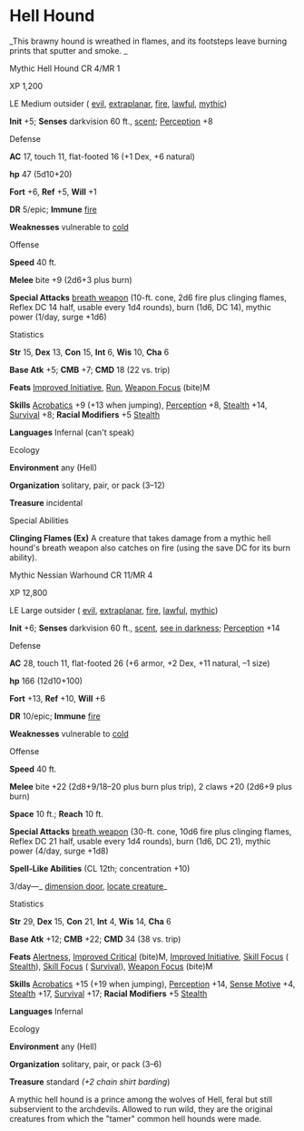 # Hell Hound

_This brawny hound is wreathed in flames, and its footsteps leave burning prints that sputter and smoke. _

Mythic Hell Hound CR 4/MR 1

XP 1,200

LE Medium outsider ( [evil](monsters/creatureTypes#_evil-subtype), [extraplanar](monsters/creatureTypes#_extraplanar-subtype), [fire](monsters/creatureTypes#_fire-subtype), [lawful](monsters/creatureTypes#_lawful-subtype), [mythic](mythicAdventures/mythicMonsters#_mythic-subtype))

**Init** +5; **Senses** darkvision 60 ft., [scent](monsters/universalMonsterRules#_scent); [Perception](skills/perception#_perception) +8

Defense

**AC** 17, touch 11, flat-footed 16 (+1 Dex, +6 natural)

**hp** 47 (5d10+20)

**Fort** +6, **Ref** +5, **Will** +1

**DR** 5/epic; **Immune** [fire](monsters/creatureTypes#_fire-subtype)

**Weaknesses** vulnerable to [cold](monsters/creatureTypes#_cold-subtype)

Offense

**Speed** 40 ft.

**Melee** bite +9 (2d6+3 plus burn)

**Special Attacks** [breath weapon](monsters/universalMonsterRules#_breath-weapon) (10-ft. cone, 2d6 fire plus clinging flames, Reflex DC 14 half, usable every 1d4 rounds), burn (1d6, DC 14), mythic power (1/day, surge +1d6)

Statistics

**Str** 15, **Dex** 13, **Con** 15, **Int** 6, **Wis** 10, **Cha** 6

**Base Atk** +5; **CMB** +7; **CMD** 18 (22 vs. trip)

**Feats** [Improved Initiative](feats#_improved-initiative), [Run](feats#_run), [Weapon Focus](feats#_weapon-focus) (bite)M

**Skills** [Acrobatics](skills/acrobatics#_acrobatics) +9 (+13 when jumping), [Perception](skills/perception#_perception) +8, [Stealth](skills/stealth#_stealth) +14, [Survival](skills/survival#_survival) +8; **Racial Modifiers** +5 [Stealth](skills/stealth#_stealth)

**Languages** Infernal (can't speak)

Ecology

**Environment** any (Hell)

**Organization** solitary, pair, or pack (3–12)

**Treasure** incidental

Special Abilities

**Clinging Flames (Ex)** A creature that takes damage from a mythic hell hound's breath weapon also catches on fire (using the save DC for its burn ability).

Mythic Nessian Warhound CR 11/MR 4

XP 12,800

LE Large outsider ( [evil](monsters/creatureTypes#_evil-subtype), [extraplanar](monsters/creatureTypes#_extraplanar-subtype), [fire](monsters/creatureTypes#_fire-subtype), [lawful](monsters/creatureTypes#_lawful-subtype), [mythic](mythicAdventures/mythicMonsters#_mythic-subtype))

**Init** +6; **Senses** darkvision 60 ft., [scent](monsters/universalMonsterRules#_scent), [see in darkness](monsters/universalMonsterRules#_see-in-darkness); [Perception](skills/perception#_perception) +14

Defense

**AC** 28, touch 11, flat-footed 26 (+6 armor, +2 Dex, +11 natural, –1 size)

**hp** 166 (12d10+100)

**Fort** +13, **Ref** +10, **Will** +6

**DR** 10/epic; **Immune** [fire](monsters/creatureTypes#_fire-subtype)

**Weaknesses** vulnerable to [cold](monsters/creatureTypes#_cold-subtype)

Offense

**Speed** 40 ft.

**Melee** bite +22 (2d8+9/18–20 plus burn plus trip), 2 claws +20 (2d6+9 plus burn)

**Space** 10 ft.; **Reach** 10 ft.

**Special Attacks** [breath weapon](monsters/universalMonsterRules#_breath-weapon) (30-ft. cone, 10d6 fire plus clinging flames, Reflex DC 21 half, usable every 1d4 rounds), burn (1d6, DC 21), mythic power (4/day, surge +1d8)

**Spell-Like Abilities** (CL 12th; concentration +10)

3/day—_ [dimension door](spells/dimensionDoor#_dimension-door), [locate creature](spells/locateCreature#_locate-creature)_

Statistics

**Str** 29, **Dex** 15, **Con** 21, **Int** 4, **Wis** 14, **Cha** 6

**Base Atk** +12; **CMB** +22; **CMD** 34 (38 vs. trip)

**Feats** [Alertness](feats#_alertness), [Improved Critical](mythicAdventures/mythicFeats#_improved-critical-mythic) (bite)M, [Improved Initiative](feats#_improved-initiative), [Skill Focus](feats#_skill-focus) ( [Stealth](skills/stealth#_stealth)), [Skill Focus](feats#_skill-focus) ( [Survival](skills/survival#_survival)), [Weapon Focus](feats#_weapon-focus) (bite)M

**Skills** [Acrobatics](skills/acrobatics#_acrobatics) +15 (+19 when jumping), [Perception](skills/perception#_perception) +14, [Sense Motive](skills/senseMotive#_sense-motive) +4, [Stealth](skills/stealth#_stealth) +17, [Survival](skills/survival#_survival) +17; **Racial Modifiers** +5 [Stealth](skills/stealth#_stealth)

**Languages** Infernal

Ecology

**Environment** any (Hell)

**Organization** solitary, pair, or pack (3–6)

**Treasure** standard _(+2 chain shirt barding_)

A mythic hell hound is a prince among the wolves of Hell, feral but still subservient to the archdevils. Allowed to run wild, they are the original creatures from which the "tamer" common hell hounds were made.

